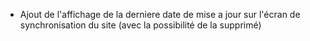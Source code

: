 - Ajout de l'affichage de la derniere date de mise a jour sur l'écran de synchronisation du site (avec la possibilité de la supprimé)
